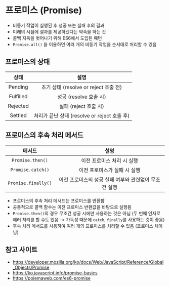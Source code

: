 # 프로미스 (Promise)

- 비동기 작업이 실행된 후 성공 또는 실패 후의 결과
- 미래의 시점에 결과를 제공하겠다는 약속을 하는 것
- 콜백 지옥을 벗어나기 위해 ES6에서 도입된 패턴
- `Promise.all()` 을 이용하면 여러 개의 비동기 작업을 순서대로 처리할 수 있음

## 프로미스의 상태

|   상태    |                     설명                     |
| :-------: | :------------------------------------------: |
|  Pending  |    초기 상태 (resolve or reject 호출 전)     |
| Fulfilled |            성공 (resolve 호출 시)            |
| Rejected  |            실패 (reject 호출 시)             |
|  Settled  | 처리가 끝난 상태 (resolve or reject 호출 후) |

## 프로미스의 후속 처리 메서드

|       메서드        |                         설명                          |
| :-----------------: | :---------------------------------------------------: |
|  `Promise.then()`   |              이전 프로미스 처리 시 실행               |
|  `Promise.catch()`  |             이전 프로미스가 실패 시 실행              |
| `Promise.finally()` | 이전 프로미스의 성공 실패 여부와 관련없이 무조건 실행 |

- 프로미스의 후속 처리 메서드는 프로미스를 반환함
- 공통적으로 콜백 함수는 이전 프로미스 반환값을 바탕으로 실행됨
- `Promise.then()`의 경우 무조건 성공 시에만 사용하는 것은 아님 (두 번째 인자로 에러 처리를 할 수도 있음 -> 가독성 때문에 `catch`, `finally`를 사용하는 것이 좋음)
- 후속 처리 메서드를 사용하여 여러 개의 프로미스를 처리할 수 있음 (프로미스 체이닝)

## 참고 사이트

- <https://developer.mozilla.org/ko/docs/Web/JavaScript/Reference/Global_Objects/Promise>
- <https://ko.javascript.info/promise-basics>
- <https://poiemaweb.com/es6-promise>
